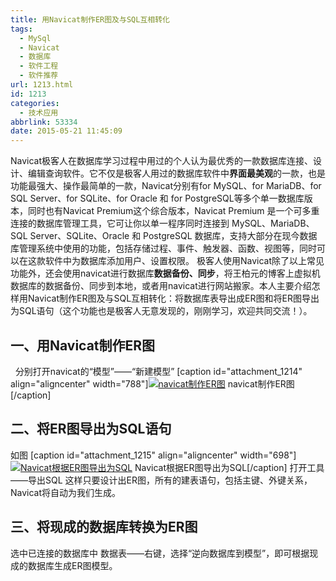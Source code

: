 ```yaml
---
title: 用Navicat制作ER图及与SQL互相转化
tags:
  - MySql
  - Navicat
  - 数据库
  - 软件工程
  - 软件推荐
url: 1213.html
id: 1213
categories:
  - 技术应用
abbrlink: 53334
date: 2015-05-21 11:45:09
---
```


Navicat极客人在数据库学习过程中用过的个人认为最优秀的一款数据库连接、设计、编辑查询软件。它不仅是极客人用过的数据库软件中**界面最美观**的一款，也是功能最强大、操作最简单的一款，Navicat分别有for MySQL、for MariaDB、for SQL Server、for SQLite、for Oracle 和 for PostgreSQL等多个单一数据库版本，同时也有Navicat Premium这个综合版本，Navicat Premium 是一个可多重连接的数据库管理工具，它可让你以单一程序同时连接到 MySQL、MariaDB、SQL Server、SQLite、Oracle 和 PostgreSQL 数据库，支持大部分在现今数据库管理系统中使用的功能，包括存储过程、事件、触发器、函数、视图等，同时可以在这款软件中为数据库添加用户、设置权限。 极客人使用Navicat除了以上常见功能外，还会使用navicat进行数据库**数据备份、同步**，将王柏元的博客上虚拟机数据库的数据备份、同步到本地，或者用navicat进行网站搬家。本人主要介绍怎样用Navicat制作ER图及与SQL互相转化：将数据库表导出成ER图和将ER图导出为SQL语句（这个功能也是极客人无意发现的，刚刚学习，欢迎共同交流！）。

一、用Navicat制作ER图
---------------

  分别打开navicat的“模型”——“新建模型” \[caption id="attachment_1214" align="aligncenter" width="788"\][![navicat制作ER图](http://wangbaiyuan.cn/wp-content/uploads/2015/05/navicatForER_compressed.jpg)](http://wangbaiyuan.cn/wp-content/uploads/2015/05/navicatForER_compressed.jpg) navicat制作ER图\[/caption\]  

二、将ER图导出为SQL语句
--------------

如图 \[caption id="attachment_1215" align="aligncenter" width="698"\][![Navicat根据ER图导出为SQL](http://wangbaiyuan.cn/wp-content/uploads/2015/05/EXportToSQL_compressed.jpg)](http://wangbaiyuan.cn/wp-content/uploads/2015/05/EXportToSQL_compressed.jpg) Navicat根据ER图导出为SQL\[/caption\] 打开工具——导出SQL 这样只要设计出ER图，所有的建表语句，包括主键、外键关系，Navicat将自动为我们生成。

三、将现成的数据库转换为ER图
---------------

选中已连接的数据库中 数据表——右键，选择“逆向数据库到模型”，即可根据现成的数据库生成ER图模型。